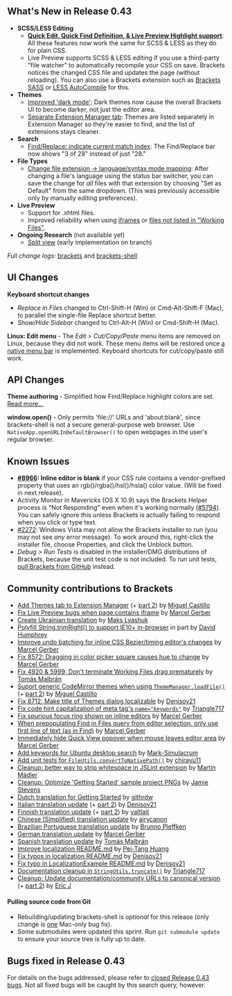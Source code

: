 What's New in Release 0.43
--------------------------
* **SCSS/LESS Editing**
    * **[Quick Edit, Quick Find Definition, & Live Preview Highlight support](https://trello.com/c/KoK6kPtp/1190-m-simple-support-for-less-scss-in-key-brackets-features)**: All these features now work the same for SCSS & LESS as they do for plain CSS.
    * Live Preview supports SCSS & LESS editing if you use a third-party "file watcher" to automatically recompile your CSS on save. Brackets notices the changed CSS file and updates the page (without reloading). You can also use a Brackets extension such as [Brackets SASS](https://github.com/jasonsanjose/brackets-sass) or [LESS AutoCompile](https://github.com/jdiehl/brackets-less-autocompile) for this.
* **Themes**
    * [Improved 'dark mode'](https://github.com/adobe/brackets/pull/8731): Dark themes now cause the overall Brackets UI to become darker, not just the editor area.
    * [Separate Extension Manager tab](https://github.com/adobe/brackets/pull/8759): Themes are listed separately in Extension Manager so they're easier to find, and the list of extensions stays cleaner.
* **Search**
    * [Find/Replace: indicate current match index](https://trello.com/c/0GXqt5GF/1089-s-find-next-indicate-current-match-index): The Find/Replace bar now shows "3 of 28" instead of just "28."
* **File Types**
    * [Change file extension -> language/syntax mode mapping](https://github.com/adobe/brackets/pull/8444): After changing a file's language using the status bar switcher, you can save the change for _all_ files with that extension by choosing "Set as Default" from the same dropdown. (This was previously accessible only by manually editing preferences).
* **Live Preview**
    * Support for .xhtml files.
    * Improved reliability when using [iframes](https://github.com/adobe/brackets/pull/8144) or [files not listed in "Working Files"](https://github.com/adobe/brackets/pull/8605).
* **Ongoing Research** (not available yet)
    * [Split view](https://trello.com/c/atD9BEDl/1281-m-splitview-implement-mainviewmanager-code-for-1x2-editors) (early implementation on branch)

_Full change logs:_ [brackets](https://github.com/adobe/brackets/compare/release-0.42...release-0.43#commits_bucket) and [brackets-shell](https://github.com/adobe/brackets-shell/compare/release-0.42...release-0.43#commits_bucket)


UI Changes
----------
**Keyboard shortcut changes**

* _Replace in Files_ changed to Ctrl-Shift-H (Win) or Cmd-Alt-Shift-F (Mac), to parallel the single-file Replace shortcut better.
* _Show/Hide Sidebar_ changed to Ctrl-Alt-H (Win) or Cmd-Shift-H (Mac).

**Linux: Edit menu** - The _Edit > Cut/Copy/Paste_ menu items are removed on Linux, because they did not work. These menu items will be restored once [a native menu bar](https://trello.com/c/WMB6vtwO/893-linux-native-menus) is implemented. Keyboard shortcuts for cut/copy/paste still work.


API Changes
-----------
**Theme authoring** - Simplified how Find/Replace highlight colors are set. [Read more...](https://github.com/adobe/brackets/wiki/Creating-Themes#theme-styles)

**window.open()** - Only permits 'file://' URLs and 'about:blank', since brackets-shell is not a secure general-purpose web browser. Use `NativeApp.openURLInDefaultBrowser()` to open webpages in the user's regular browser.


Known Issues
------------
* **[#8966](https://github.com/adobe/brackets/issues/8966): Inline editor is blank** if your CSS rule contains a vendor-prefixed property that uses an rgb()/rgba()/hsl()/hsla() color value. (Will be fixed in next release).
* Activity Monitor in Mavericks (OS X 10.9) says the Brackets Helper process is "Not Responding" even when it's working normally ([#5794](https://github.com/adobe/brackets/issues/5794)). You can safely ignore this unless Brackets is actually failing to respond when you click or type text.
* [#2272](https://github.com/adobe/brackets/issues/2272): Windows Vista may not allow the Brackets installer to run (you may not see _any_ error message). To work around this, right-click the installer file, choose Properties, and click the Unblock button.
* _Debug > Run Tests_ is disabled in the installer/DMG distributions of Brackets, because the unit test code is not included. To run unit tests, [pull Brackets from GitHub](https://github.com/adobe/brackets/wiki/How-to-Hack-on-Brackets#wiki-getcode) instead.


Community contributions to Brackets
-----------------------------------
* [Add Themes tab to Extension Manager](https://github.com/adobe/brackets/pull/8759) (+ [part 2](https://github.com/adobe/brackets/pull/8857)) by [Miguel Castillo](https://github.com/MiguelCastillo)
* [Fix Live Preview bugs when page contains iframe](https://github.com/adobe/brackets/pull/8144) by [Marcel Gerber](https://github.com/MarcelGerber)
* [Create Ukrainian translation](https://github.com/adobe/brackets/pull/8881) by [Maks Lyashuk](https://github.com/probil)
* [Polyfill String.trimRight() to support IE10+ in-browser](https://github.com/adobe/brackets/pull/7231) in part by [David Humphrey](https://github.com/humphd)
* [Improve undo batching for inline CSS Bezier/timing editor's changes](https://github.com/adobe/brackets/pull/8589) by [Marcel Gerber](https://github.com/MarcelGerber)
* [Fix 8572: Dragging in color picker square causes hue to change](https://github.com/adobe/brackets/pull/8588) by [Marcel Gerber](https://github.com/MarcelGerber)
* [Fix 4920 & 5999: Don't terminate Working Files drag prematurely](https://github.com/adobe/brackets/pull/7820) by [Tomás Malbrán](https://github.com/TomMalbran)
* [Suport generic CodeMirror themes when using `ThemeManager.loadFile()`](https://github.com/adobe/brackets/pull/8673) (+ [part 2](https://github.com/adobe/brackets/pull/8677)) by [Miguel Castillo](https://github.com/MiguelCastillo)
* [Fix 8712: Make title of Themes dialog localizable](https://github.com/adobe/brackets/pull/8715) by [Denisov21](https://github.com/Denisov21)
* [Fix code hint capitalization of meta tag's `name="keywords"`](https://github.com/adobe/brackets/pull/8533) by [Triangle717](https://github.com/le717)
* [Fix spurious focus ring shown on inline editors](https://github.com/adobe/brackets/pull/8663) by [Marcel Gerber](https://github.com/MarcelGerber)
* [When prepopulating Find in Files query from editor selection, only use first line of text (as in Find)](https://github.com/adobe/brackets/pull/8470) by [Marcel Gerber](https://github.com/MarcelGerber)
* [Immediately hide Quick View popover when mouse leaves editor area](https://github.com/adobe/brackets/pull/8740) by [Marcel Gerber](https://github.com/MarcelGerber)
* [Add keywords for Ubuntu desktop search](https://github.com/adobe/brackets-shell/pull/461) by [Mark-Simulacrum](https://github.com/Mark-Simulacrum)
* [Add unit tests for `FileUtils.convertToNativePath()`](https://github.com/adobe/brackets/pull/7957) by [chirayu11](https://github.com/chirayu11)
* [Cleanup: better way to strip whitespace in JSLint extension](https://github.com/adobe/brackets/pull/8674) by [Martin Mädler](https://github.com/MartinMa)
* [Cleanup: Optimize 'Getting Started' sample project PNGs](https://github.com/adobe/brackets/pull/8299) by [Jamie Stevens](https://github.com/jamiestevens)
* [Dutch translation for Getting Started](https://github.com/adobe/brackets/pull/8436) by [githrdw](https://github.com/githrdw)
* [Italian translation update](https://github.com/adobe/brackets/pull/8701) (+ [part 2](https://github.com/adobe/brackets/pull/8756)) by [Denisov21](https://github.com/Denisov21)
* [Finnish translation update](https://github.com/adobe/brackets/pull/8819) (+ [part 2](https://github.com/adobe/brackets/pull/8820)) by [valtlait](https://github.com/valtlait)
* [Chinese (Simplified) translation update](https://github.com/adobe/brackets/pull/8687) by [airycanon](https://github.com/airycanon)
* [Brazilian Portuguese translation update](https://github.com/adobe/brackets/pull/8841) by [Brunno Pleffken](https://github.com/brunnopleffken)
* [German translation update](https://github.com/adobe/brackets/pull/8879) by [Marcel Gerber](https://github.com/MarcelGerber)
* [Spanish translation update](https://github.com/adobe/brackets/pull/8893) by [Tomás Malbrán](https://github.com/TomMalbran)
* [Improve localization README.md](https://github.com/adobe/brackets/pull/8438) by [Pei-Tang Huang](https://github.com/tan9)
* [Fix typos in localization README.md](https://github.com/adobe/brackets/pull/8722) by [Denisov21](https://github.com/Denisov21)
* [Fix typo in LocalizationExample README.md](https://github.com/adobe/brackets/pull/8774) by [Denisov21](https://github.com/Denisov21)
* [Documentation cleanup in `StringUtils.truncate()`](https://github.com/adobe/brackets/pull/8707) by [Triangle717](https://github.com/le717)
* [Cleanup: Update documentation/community URLs to canonical version](https://github.com/adobe/brackets/pull/8532) (+ [part 2](https://github.com/adobe/brackets/pull/8606)) by [Eric J](https://github.com/wormeyman)


#### Pulling source code from Git
* Rebuilding/updating brackets-shell is _optional_ for this release (only change is [one](https://github.com/adobe/brackets-shell/pull/450) Mac-only bug fix).
* Some submodules were updated this sprint. Run `git submodule update` to ensure your source tree is fully up to date.


Bugs fixed in Release 0.43
--------------------------
For details on the bugs addressed, please refer to [closed Release 0.43 bugs](https://github.com/adobe/brackets/issues?q=is%3Aclosed+milestone%3A%22Release+0.43%22). Not all fixed bugs will be caught by this search query, however.